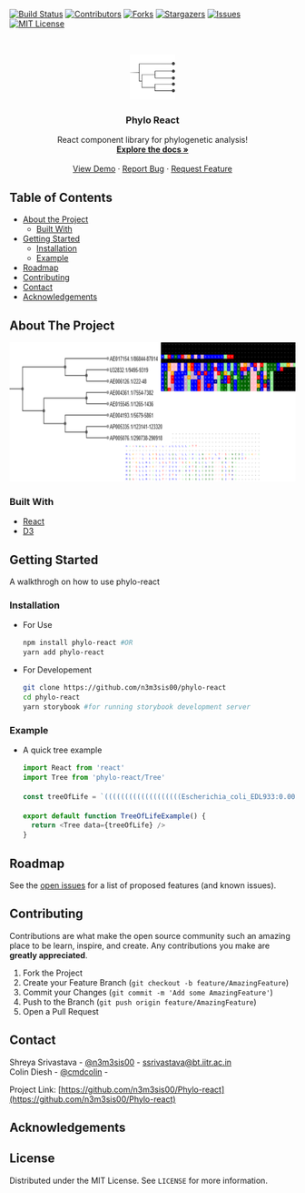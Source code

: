 [![Build Status][build-shield]](build-url)
[![Contributors][contributors-shield]][contributors-url]
[![Forks][forks-shield]][forks-url]
[![Stargazers][stars-shield]][stars-url]
[![Issues][issues-shield]][issues-url]
[![MIT License][license-shield]][license-url]



<!-- PROJECT LOGO -->
<br />
<p align="center">
  <a href="https://github.com/n3m3sis00/Phylo-react">
    <img src="docs/img/logo.png" alt="Logo" width="80" height="80">
  </a>

  <h3 align="center">Phylo React</h3>

  <p align="center">
    React component library for phylogenetic analysis!
    <br />
    <a href="https://github.com/n3m3sis00/Phylo-react"><strong>Explore the docs »</strong></a>
    <br />
    <br />
    <a href="https://n3m3sis00.github.io/phylo-react/demo">View Demo</a>
    ·
    <a href="https://github.com/n3m3sis00/Phylo-react/issues">Report Bug</a>
    ·
    <a href="https://github.com/n3m3sis00/Phylo-react/issues">Request Feature</a>
  </p>
</p>



<!-- TABLE OF CONTENTS -->
## Table of Contents

* [About the Project](#about-the-project)
  * [Built With](#built-with)
* [Getting Started](#getting-started)
  * [Installation](#installation)
  * [Example](#example)
* [Roadmap](#roadmap)
* [Contributing](#contributing)
* [Contact](#contact)
* [Acknowledgements](#acknowledgements)



<!-- ABOUT THE PROJECT -->
## About The Project

[![Product Name Screen Shot][product-screenshot]](https://n3m3sis00.github.io/tree)



### Built With
* [React](https://reactjs.com)
* [D3](https://d3js.com)



<!-- GETTING STARTED -->
## Getting Started
A walkthrogh on how to use phylo-react
### Installation
* For Use
    ```bash
    npm install phylo-react #OR
    yarn add phylo-react
    ```

* For Developement
    ```bash
    git clone https://github.com/n3m3sis00/phylo-react
    cd phylo-react
    yarn storybook #for running storybook development server
    ```
### Example
* A quick tree example
  ```js
  import React from 'react'
  import Tree from 'phylo-react/Tree'

  const treeOfLife = `(((((((((((((((((((Escherichia_coli_EDL933:0.00000,Escherichia_coli_O157_H7:0.00000)Escherichia_subclade:0.00044[96],((Escherichia_coli_O6:0.00000,Escherichia_coli_K12:0.00022)Escherichia_subclade:0.00022[76],(Shigella_flexneri_2a_2457T:0.00000,Shigella_flexneri_2a_301:0.00000)Shigella:0.00266[100])Enterobacteriaceae_subclade:0.00000[75])Enterobacteriaceae_subclade:0.00813[100],((Salmonella_enterica:0.00000,Salmonella_typhi:0.00000)Salmonella_subclade:0.00146[100],Salmonella_typhimurium:0.00075)Salmonella:0.00702[100])Enterobacteriaceae_subclade:0.03131[100],((Yersinia_pestis_Medievalis:0.00000,(Yersinia_pestis_KIM:0.00000,Yersinia_pestis_CO92:0.00000)Yersinia_subclade:0.00000[31])Yersinia:0.03398[100],Photorhabdus_luminescens:0.05076)Enterobacteriaceae_subclade:0.01182[61])Enterobacteriaceae_subclade:0.02183[98],((Blochmannia_floridanus:0.32481,Wigglesworthia_brevipalpis:0.35452)Enterobacteriaceae_subclade:0.08332[100],(Buchnera_aphidicola_Bp:0.27492,(Buchnera_aphidicola_APS:0.09535,Buchnera_aphidicola_Sg:0.10235)Buchnera_subclade:0.10140[100])Buchnera:0.06497[100])Enterobacteriaceae_subclade:0.15030[100])Enterobacteriaceae:0.02808[100],((Pasteurella_multocida:0.03441,Haemophilus_influenzae:0.03754)Pasteurellaceae_subclade:0.01571[94],Haemophilus_ducreyi:0.05333)Pasteurellaceae:0.07365[100])Gammaproteobacteria_subclade:0.03759[100],((((Vibrio_vulnificus_YJ016:0.00021,Vibrio_vulnificus_CMCP6:0.00291)Vibrio_subclade:0.01212[100],Vibrio_parahaemolyticus:0.01985)Vibrio_subclade:0.01536[100],Vibrio_cholerae:0.02995)Vibrio:0.02661[100],Photobacterium_profundum:0.06131)Vibrionaceae:0.05597[100])Gammaproteobacteria_subclade:0.03492[81],Shewanella_oneidensis:0.10577)Gammaproteobacteria_subclade:0.12234[100],((Pseudomonas_putida:0.02741,Pseudomonas_syringae:0.03162)Pseudomonas_subclade:0.02904[100],Pseudomonas_aeruginosa:0.03202)Pseudomonas:0.14456[100])Gammaproteobacteria_subclade:0.04492[98],((Xylella_fastidiosa_700964:0.01324,Xylella_fastidiosa_9a5c:0.00802)Xylella:0.10192[100],(Xanthomonas_axonopodis:0.01069,Xanthomonas_campestris:0.00934)Xanthomonas:0.05037[100])Xanthomonadaceae:0.24151[100])Gammaproteobacteria_subclade:0.02475[49],Coxiella_burnetii:0.33185)Gammaproteobacteria:0.03328[54],((((Neisseria_meningitidis_A:0.00400,Neisseria_meningitidis_B:0.00134)Neisseria:0.12615[100],Chromobacterium_violaceum:0.09623)Neisseriaceae:0.07131[100],((Bordetella_pertussis:0.00127,(Bordetella_parapertussis:0.00199,Bordetella_bronchiseptica:0.00022)Bordetella_subclade:0.00006[67])Bordetella:0.14218[100],Ralstonia_solanacearum:0.11464)Burkholderiales:0.08478[100])Betaproteobacteria_subclade:0.03840[75],Nitrosomonas_europaea:0.22059)Betaproteobacteria:0.08761[100])Proteobacteria_subclade:0.16913[100],((((((Agrobacterium_tumefaciens_Cereon:0.00000,Agrobacterium_tumefaciens_WashU:0.00000):0.05735[100],Rhizobium_meliloti:0.05114)Sinorhizobium:0.05575[100],((Brucella_suis:0.00102,Brucella_melitensis:0.00184)Brucella:0.08660[100],Rhizobium_loti:0.09308)Rhizobiales_subclade:0.02384[51])Rhizobiales_subclade:0.08637[100],(Rhodopseudomonas_palustris:0.04182,Bradyrhizobium_japonicum:0.06346)Bradyrhizobiaceae:0.14122[100])Rhizobiales:0.05767[100],Caulobacter_crescentus:0.23943)Alphaproteobacteria_subclade:0.11257[100],(Wolbachia_sp._wMel:0.51596,(Rickettsia_prowazekii:0.04245,Rickettsia_conorii:0.02487)Rickettsia:0.38019[100])Rickettsiaceae:0.12058[100])Alphaproteobacteria:0.12365[100])Proteobacteria_subclade:0.06301[100],((((Helicobacter_pylori_J99:0.00897,Helicobacter_pylori_26695:0.00637)Helicobacter_subclade:0.19055[100],Helicobacter_hepaticus:0.12643)Helicobacter:0.05330[100],Wolinella_succinogenes:0.11644)Helicobacteraceae:0.09105[100],Campylobacter_jejuni:0.20399)Campylobacterales:0.41390[100])Proteobacteria_subclade:0.04428[82],((Desulfovibrio_vulgaris:0.38320,(Geobacter_sulfurreducens:0.22491,Bdellovibrio_bacteriovorus:0.45934)Deltaproteobacteria_subclade:0.04870[43])Deltaproteobacteria:0.04100[69],(Acidobacterium_capsulatum:0.24572,Solibacter_usitatus:0.29086)Acidobacteria:0.20514[100])Bacteria_subclade:0.04214[64])Bacteria_subclade:0.05551[98],((Fusobacterium_nucleatum:0.45615,(Aquifex_aeolicus:0.40986,Thermotoga_maritima:0.34182)Bacteria_subclade:0.07696[100])Bacteria_subclade:0.03606[35],(((Thermus_thermophilus:0.26583,Deinococcus_radiodurans:0.29763)Deinococci:0.24776[100],Dehalococcoides_ethenogenes:0.53988)Bacteria_subclade:0.04370[35],((((Nostoc_sp._PCC_7120:0.12014,Synechocystis_sp._PCC6803:0.15652)Cyanobacteria_subclade:0.04331[98],Synechococcus_elongatus:0.13147)Cyanobacteria_subclade:0.05040[100],(((Synechococcus_sp._WH8102:0.06780,Prochlorococcus_marinus_MIT9313:0.05434)Cyanobacteria_subclade:0.04879[100],Prochlorococcus_marinus_SS120:0.10211)Cyanobacteria_subclade:0.04238[74],Prochlorococcus_marinus_CCMP1378:0.16170)Cyanobacteria_subclade:0.20442[100])Cyanobacteria_subclade:0.07646[100],Gloeobacter_violaceus:0.23764)Cyanobacteria:0.24501[100])Bacteria_subclade:0.04332[39])Bacteria_subclade:0.02720[51])Bacteria_subclade:0.03471[74],((((Gemmata_obscuriglobus:0.36751,Rhodopirellula_baltica:0.38017)Planctomycetaceae:0.24062[100],((Leptospira_interrogans_L1-130:0.00000,Leptospira_interrogans_56601:0.00027)Leptospira:0.47573[100],((Treponema_pallidum:0.25544,Treponema_denticola:0.16072)Treponema:0.19057[100],Borrelia_burgdorferi:0.42323)Spirochaetaceae:0.20278[100])Spirochaetales:0.07248[95])Bacteria_subclade:0.04615[42],(((Tropheryma_whipplei_TW08/27:0.00009,Tropheryma_whipplei_Twist:0.00081)Tropheryma:0.44723[100],Bifidobacterium_longum:0.29283)Actinobacteridae_subclade:0.14429[100],(((((Corynebacterium_glutamicum_13032:0.00022,Corynebacterium_glutamicum:0.00000)Corynebacterium_subclade:0.03415[100],Corynebacterium_efficiens:0.02559)Corynebacterium_subclade:0.03682[100],Corynebacterium_diphtheriae:0.06479)Corynebacterium:0.13907[100],(((Mycobacterium_bovis:0.00067,(Mycobacterium_tuberculosis_CDC1551:0.00000,Mycobacterium_tuberculosis_H37Rv:0.00000)Mycobacterium_subclade:0.00022[98])Mycobacterium_subclade:0.03027[100],Mycobacterium_leprae:0.05135)Mycobacterium_subclade:0.01514[97],Mycobacterium_paratuberculosis:0.02091)Mycobacterium:0.11523[100])Corynebacterineae:0.09883[100],(Streptomyces_avermitilis:0.02680,Streptomyces_coelicolor:0.02678)Streptomyces:0.16707[100])Actinomycetales_subclade:0.06110[91])Actinobacteridae:0.26800[100])Bacteria_subclade:0.03480[23],((Fibrobacter_succinogenes:0.51984,(Chlorobium_tepidum:0.37204,(Porphyromonas_gingivalis:0.11304,Bacteroides_thetaiotaomicron:0.13145)Bacteroidales:0.34694[100])Bacteroidetes/Chlorobi_group:0.09237[100])Bacteria_subclade:0.04841[62],(((Chlamydophila_pneumoniae_TW183:0.00000,(Chlamydia_pneumoniae_J138:0.00000,(Chlamydia_pneumoniae_CWL029:0.00000,Chlamydia_pneumoniae_AR39:0.00000)Chlamydophila_subclade:0.00000[37])Chlamydophila_subclade:0.00000[44])Chlamydophila_subclade:0.10482[100],Chlamydophila_caviae:0.05903)Chlamydophila:0.04170[98],(Chlamydia_muridarum:0.01938,Chlamydia_trachomatis:0.02643)Chlamydia:0.06809[100])Chlamydiaceae:0.60169[100])Bacteria_subclade:0.04443[32])Bacteria_subclade:0.04284[67])Bacteria_subclade:0.02646[66],((Thermoanaerobacter_tengcongensis:0.17512,((Clostridium_tetani:0.10918,Clostridium_perfringens:0.11535)Clostridium_subclade:0.03238[78],Clostridium_acetobutylicum:0.11396)Clostridium:0.15056[100])Clostridia:0.11788[100],(((((Mycoplasma_mobile:0.27702,Mycoplasma_pulmonis:0.28761)Mycoplasma_subclade:0.28466[100],((((Mycoplasma_pneumoniae:0.10966,Mycoplasma_genitalium:0.11268)Mycoplasma_subclade:0.31768[100],Mycoplasma_gallisepticum:0.24373)Mycoplasma_subclade:0.14180[100],Mycoplasma_penetrans:0.34890)Mycoplasma_subclade:0.06674[94],Ureaplasma_parvum:0.33874)Mycoplasmataceae_subclade:0.19177[100])Mycoplasmataceae_subclade:0.07341[100],Mycoplasma_mycoides:0.37680)Mycoplasmataceae:0.12541[100],Phytoplasma_Onion_yellows:0.47843)Mollicutes:0.09099[100],(((((Listeria_monocytogenes_F2365:0.00063,Listeria_monocytogenes_EGD:0.00144)Listeria_subclade:0.00235[90],Listeria_innocua:0.00248)Listeria:0.13517[100],((Oceanobacillus_iheyensis:0.13838,Bacillus_halodurans:0.09280)Bacillaceae_subclade:0.02676[91],(((Bacillus_cereus_ATCC_14579:0.00342,Bacillus_cereus_ATCC_10987:0.00123)Bacillus_subclade:0.00573[100],Bacillus_anthracis:0.00331)Bacillus_subclade:0.08924[100],Bacillus_subtilis:0.07876)Bacillus:0.01984[96])Bacillaceae:0.03907[100])Bacillales_subclade:0.02816[69],((Staphylococcus_aureus_MW2:0.00000,(Staphylococcus_aureus_N315:0.00022,Staphylococcus_aureus_Mu50:0.00022)Staphylococcus_subclade:0.00022[61])Staphylococcus_subclade:0.02479[100],Staphylococcus_epidermidis:0.03246)Staphylococcus:0.17366[100])Bacillales:0.02828[64],(((((((Streptococcus_agalactiae_III:0.00110,Streptococcus_agalactiae_V:0.00155)Streptococcus_subclade:0.01637[100],(Streptococcus_pyogenes_M1:0.00134,(Streptococcus_pyogenes_MGAS8232:0.00045,(Streptococcus_pyogenes_MGAS315:0.00000,Streptococcus_pyogenes_SSI-1:0.00022)Streptococcus_subclade:0.00110[100])Streptococcus_subclade:0.00066[87])Streptococcus_subclade:0.02250[100])Streptococcus_subclade:0.01360[100],Streptococcus_mutans:0.04319)Streptococcus_subclade:0.01920[99],(Streptococcus_pneumoniae_R6:0.00119,Streptococcus_pneumoniae_TIGR4:0.00124)Streptococcus_subclade:0.03607[100])Streptococcus:0.04983[100],Lactococcus_lactis:0.11214)Streptococcaceae:0.08901[100],Enterococcus_faecalis:0.07946)Lactobacillales_subclade:0.03958[100],(Lactobacillus_johnsonii:0.20999,Lactobacillus_plantarum:0.14371)Lactobacillus:0.06763[100])Lactobacillales:0.08989[100])Bacilli:0.08905[100])Firmicutes_subclade:0.09540[92])Firmicutes:0.04315[54])Bacteria:1.34959,(((((Thalassiosira_pseudonana:0.33483,(Cryptosporidium_hominis:0.25048,Plasmodium_falciparum:0.28267)Apicomplexa:0.14359[100])Eukaryota_subclade:0.03495[42],(((Oryza_sativa:0.07623,Arabidopsis_thaliana:0.09366)Streptophyta:0.15770[100],Cyanidioschyzon_merolae:0.38319)Eukaryota_subclade:0.08133[96],(Dictyostelium_discoideum:0.34685,(((Eremothecium_gossypii:0.07298,Saccharomyces_cerevisiae:0.07619)Saccharomycetaceae:0.21170[100],Schizosaccharomyces_pombe:0.24665)Ascomycota:0.15370[100],(((Anopheles_gambiae:0.10724,Drosophila_melanogaster:0.10233)Diptera:0.09870[100],((Takifugu_rubripes:0.03142,Danio_rerio:0.05230)Actinopterygii:0.04335[100],(((Rattus_norvegicus:0.03107,Mus_musculus:0.01651)Murinae:0.00398[91],(Homo_sapiens:0.00957,Pan_troglodytes:0.03864)Hominidae:0.01549[100])Euarchontoglires:0.01629[99],Gallus_gallus:0.04596)Gnathostomata_subclade:0.01859[100])Gnathostomata:0.09688[100])Metazoa_subclade:0.03693[95],(Caenorhabditis_elegans:0.01843,Caenorhabditis_briggsae:0.01896)Caenorhabditis:0.24324[100])Metazoa:0.09911[100])Eukaryota_subclade:0.04004[85])Eukaryota_subclade:0.02708[41])Eukaryota_subclade:0.02636[44])Eukaryota_subclade:0.06455[87],Leishmania_major:0.45664)Eukaryota_subclade:0.10129[100],Giardia_lamblia:0.55482)Eukaryota:0.57543[100],((Nanoarchaeum_equitans:0.81078,(((Sulfolobus_tokodaii:0.17389,Sulfolobus_solfataricus:0.18962)Sulfolobus:0.33720[100],Aeropyrum_pernix:0.43380)Thermoprotei_subclade:0.09462[94],Pyrobaculum_aerophilum:0.55514)Thermoprotei:0.12018[100])Archaea_subclade:0.15444[100],((Thermoplasma_volcanium:0.10412,Thermoplasma_acidophilum:0.09785)Thermoplasma:0.66151[100],((((Methanobacterium_thermautotrophicum:0.36583,Methanopyrus_kandleri:0.35331)Euryarchaeota_subclade:0.07446[99],(Methanococcus_maripaludis:0.28592,Methanococcus_jannaschii:0.13226)Methanococcales:0.23828[100])Euryarchaeota_subclade:0.06284[100],((Pyrococcus_horikoshii:0.02786,Pyrococcus_abyssi:0.02179)Pyrococcus_subclade:0.02239[100],Pyrococcus_furiosus:0.02366)Pyrococcus:0.36220[100])Euryarchaeota_subclade:0.04469[51],(Archaeoglobus_fulgidus:0.34660,(Halobacterium_sp._NRC-1:0.61597,(Methanosarcina_acetivorans:0.02602,Methanosarcina_mazei:0.03087)Methanosarcina:0.30588[100])Euryarchaeota_subclade:0.12801[100])Euryarchaeota_subclade:0.10395[100])Euryarchaeota_subclade:0.06815[62])Euryarchaeota:0.11833[99])Archaea:0.43325[100]):0.88776);`

  export default function TreeOfLifeExample() {
    return <Tree data={treeOfLife} />
  }
  ```


<!-- ROADMAP -->
## Roadmap

See the [open issues](https://github.com/n3m3sis00/Phylo-react/issues) for a list of proposed features (and known issues).



<!-- CONTRIBUTING -->
## Contributing

Contributions are what make the open source community such an amazing place to be learn, inspire, and create. Any contributions you make are **greatly appreciated**.

1. Fork the Project
2. Create your Feature Branch (`git checkout -b feature/AmazingFeature`)
3. Commit your Changes (`git commit -m 'Add some AmazingFeature'`)
4. Push to the Branch (`git push origin feature/AmazingFeature`)
5. Open a Pull Request



<!-- CONTACT -->
## Contact

Shreya Srivastava - [@n3m3sis00](github.com/n3m3sis00) - ssrivastava@bt.iitr.ac.in <br />
Colin Diesh - [@cmdcolin](github.com/cmdcolin) -

Project Link: [https://github.com/n3m3sis00/Phylo-react](https://github.com/n3m3sis00/Phylo-react)



<!-- ACKNOWLEDGEMENTS -->
## Acknowledgements


<!-- MARKDOWN LINKS & IMAGES -->
<!-- https://www.markdownguide.org/basic-syntax/#reference-style-links -->
[build-shield]: https://travis-ci.com/n3m3sis00/tree.svg?branch=master
[build-url]: https://travis-ci.com/n3m3sis00/tree
[contributors-shield]: https://img.shields.io/github/contributors/n3m3sis00/tree.svg
[contributors-url]: https://github.com/n3m3sis00/Phylo-react/graphs/contributors
[forks-shield]: https://img.shields.io/github/forks/n3m3sis00/tree.svg
[forks-url]: https://github.com/n3m3sis00/Phylo-react/network/members
[stars-shield]: https://img.shields.io/github/stars/n3m3sis00/tree.svg
[stars-url]: https://github.com/n3m3sis00/Phylo-react/stargazers
[issues-shield]: https://img.shields.io/github/issues/n3m3sis00/tree.svg
[issues-url]: https://github.com/n3m3sis00/Phylo-react/issues
[license-shield]: https://img.shields.io/github/license/n3m3sis00/tree.svg
[license-url]: https://github.com/n3m3sis00/Phylo-react/blob/master/LICENSE
[product-screenshot]: docs/img/demo.png



<!-- LICENSE -->
## License

Distributed under the MIT License. See `LICENSE` for more information.
